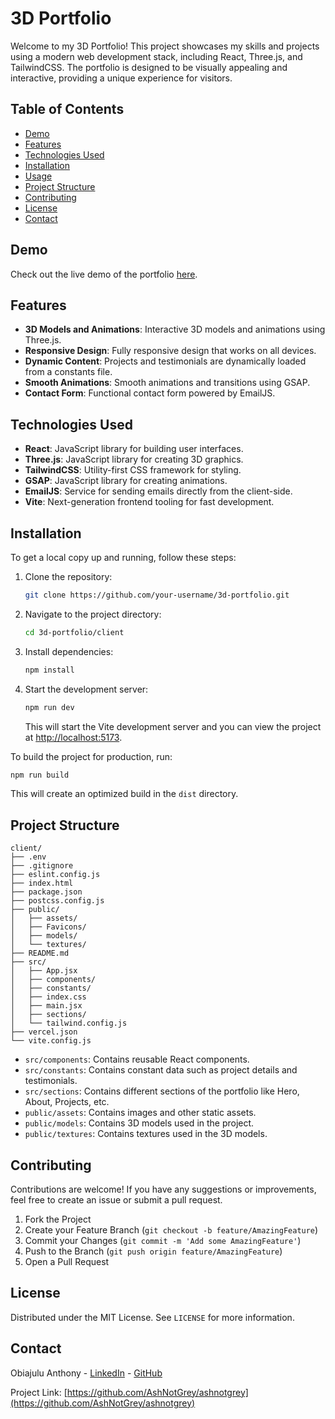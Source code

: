 # 3D Portfolio

Welcome to my 3D Portfolio! This project showcases my skills and projects using a modern web development stack, including React, Three.js, and TailwindCSS. The portfolio is designed to be visually appealing and interactive, providing a unique experience for visitors.

## Table of Contents

- [Demo](#demo)
- [Features](#features)
- [Technologies Used](#technologies-used)
- [Installation](#installation)
- [Usage](#usage)
- [Project Structure](#project-structure)
- [Contributing](#contributing)
- [License](#license)
- [Contact](#contact)

## Demo

Check out the live demo of the portfolio [here](https://ashnotgrey.vercel.app/).

## Features

- **3D Models and Animations**: Interactive 3D models and animations using Three.js.
- **Responsive Design**: Fully responsive design that works on all devices.
- **Dynamic Content**: Projects and testimonials are dynamically loaded from a constants file.
- **Smooth Animations**: Smooth animations and transitions using GSAP.
- **Contact Form**: Functional contact form powered by EmailJS.

## Technologies Used

- **React**: JavaScript library for building user interfaces.
- **Three.js**: JavaScript library for creating 3D graphics.
- **TailwindCSS**: Utility-first CSS framework for styling.
- **GSAP**: JavaScript library for creating animations.
- **EmailJS**: Service for sending emails directly from the client-side.
- **Vite**: Next-generation frontend tooling for fast development.

## Installation

To get a local copy up and running, follow these steps:

1. Clone the repository:
   ```sh
   git clone https://github.com/your-username/3d-portfolio.git
   ```

2. Navigate to the project directory:
   ```sh
   cd 3d-portfolio/client
   ```

3. Install dependencies:
   ```sh
   npm install
   ```

4. Start the development server:
   ```sh
   npm run dev
   ```

   This will start the Vite development server and you can view the project at [http://localhost:5173](http://localhost:5173).

To build the project for production, run:
```sh
npm run build
```

This will create an optimized build in the `dist` directory.

## Project Structure

```
client/
├── .env
├── .gitignore
├── eslint.config.js
├── index.html
├── package.json
├── postcss.config.js
├── public/
│   ├── assets/
│   ├── Favicons/
│   ├── models/
│   └── textures/
├── README.md
├── src/
│   ├── App.jsx
│   ├── components/
│   ├── constants/
│   ├── index.css
│   ├── main.jsx
│   ├── sections/
│   └── tailwind.config.js
├── vercel.json
└── vite.config.js
```

- `src/components`: Contains reusable React components.
- `src/constants`: Contains constant data such as project details and testimonials.
- `src/sections`: Contains different sections of the portfolio like Hero, About, Projects, etc.
- `public/assets`: Contains images and other static assets.
- `public/models`: Contains 3D models used in the project.
- `public/textures`: Contains textures used in the 3D models.

## Contributing

Contributions are welcome! If you have any suggestions or improvements, feel free to create an issue or submit a pull request.

1. Fork the Project
2. Create your Feature Branch (`git checkout -b feature/AmazingFeature`)
3. Commit your Changes (`git commit -m 'Add some AmazingFeature'`)
4. Push to the Branch (`git push origin feature/AmazingFeature`)
5. Open a Pull Request

## License

Distributed under the MIT License. See `LICENSE` for more information.

## Contact

Obiajulu Anthony - [LinkedIn](https://www.linkedin.com/in/obiajulu-anthony/) - [GitHub](https://github.com/AshNotGrey)

Project Link: [https://github.com/AshNotGrey/ashnotgrey](https://github.com/AshNotGrey/ashnotgrey)
